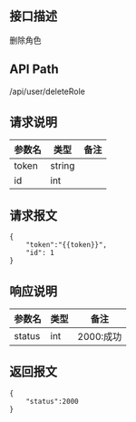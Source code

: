 ## 接口描述
删除角色
## API Path
/api/user/deleteRole
## 请求说明
|参数名   |类型    |备注             |
|---------|--------|-----------------|
|token    |string  |                 |
|id       |int     |                 |
## 请求报文
    {
        "token":"{{token}}",
        "id": 1
    }
## 响应说明
|参数名   |类型    |备注             |
|---------|--------|-----------------|
|status   |int     |2000:成功        |
## 返回报文
	{
		"status":2000	
	}
